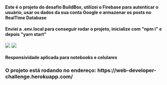 <h4>Este é o projeto do desafio BuildBox, utilizei o Firebase para autenticar o usuário, usar os dados da sua conta Google e armazenar os posts no RealTime Database</h4>
<h4>Enviei a .env.local para conseguir rodar o projeto, inicialize com "npm i" e depois "yarn start"</h4>

<img src="https://i.imgur.com/QkZvnIF.png" />
<img src="https://i.imgur.com/nSDvfSw.png" />

<h4>Responsividade aplicada para notebooks e celulares</h4>
<h3>O projeto está rodando no endereço: https://web-developer-challenge.herokuapp.com/</h3>
